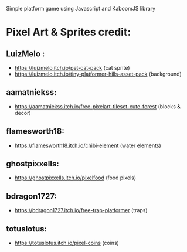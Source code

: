Simple platform game using Javascript and KaboomJS library 

# Pixel Art & Sprites credit:

## LuizMelo :
- https://luizmelo.itch.io/pet-cat-pack (cat sprite)
- https://luizmelo.itch.io/tiny-platformer-hills-asset-pack (background)

## aamatniekss:
- https://aamatniekss.itch.io/free-pixelart-tileset-cute-forest (blocks & decor)

## flamesworth18: 
- https://flamesworth18.itch.io/chibi-element (water elements)

## ghostpixxells:
- https://ghostpixxells.itch.io/pixelfood (food pixels)

## bdragon1727: 
- https://bdragon1727.itch.io/free-trap-platformer (traps)

## totuslotus: 
- https://totuslotus.itch.io/pixel-coins (coins)